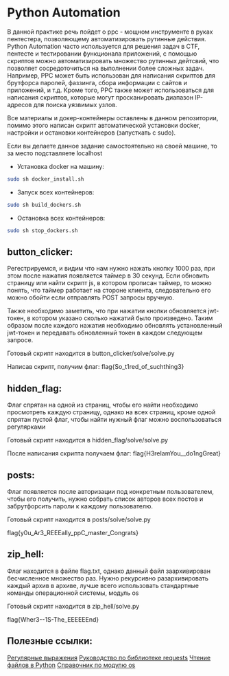 
# Python Automation
В данной практике речь пойдет о ppc - мощном инструменте в руках пентестера, позволяющему автоматизировать рутинные действия.
Python Automation часто используется для решения задач в CTF, пентесте и тестировании функционала приложений, с помощью скриптов можно автоматизировать множество рутинных дейтсвий, что позволяет сосредоточиться на выполнении более сложных задач. Например, PPC может быть использован для написания скриптов для брутфорса паролей, фаззинга, сбора информации с сайтов и приложений, и т.д. Кроме того, PPC также может использоваться для написания скриптов, которые могут просканировать диапазон IP-адресов для поиска уязвимых узлов.


Все материалы и докер-контейнеры оставлены в данном репозитории, помимо этого написан скрипт автоматической установки docker, настройки и остановки контейнеров (запусткать с sudo).

Если вы делаете данное задание самостоятельно на своей машине, то за место <host> подставляете localhost
- Установка docker на машину:
```bash
sudo sh docker_install.sh
```
- Запуск всех контейнеров:
```bash
sudo sh build_dockers.sh
```
- Остановка всех контейнеров:
```bash
sudo sh stop_dockers.sh
```

## button_clicker:
Регестрируемся, и видим что нам нужно нажать кнопку 1000 раз, при этом после нажатия появляется таймер в 30 секунд. Если обновить страницу или найти скрипт js, в котором прописан таймер, то можно понять, что таймер работает на стороне клиента, следовательно его можно обойти если отправлять POST запросы вручную.

Также необходимо заметить, что при нажатии кнопки обновляется jwt-токен, в котором указано сколько нажатий было произведено. Таким образом после каждого нажатия необходимо обновлять установленный jwt-токен и передавать обновленный токен в каждом следующем запросе.

Готовый скрипт находится в button_clicker/solve/solve.py

Написав скрипт, получим флаг: flag{So_t1red_of_suchthing3}

## hidden_flag:
Флаг спрятан на одной из страниц, чтобы его найти необходимо просмотреть каждую страницу, однако на всех страниц, кроме одной спрятан пустой флаг, чтобы найти нужный флаг можно воспользоваться регулярками

Готовый скрипт находится в hidden_flag/solve/solve.py

После написания скрипта получаем флаг: flag{H3reIamYou__do1ngGreat}

## posts:
Флаг появляется после авторизации под конкретным пользователем, чтобы его получить, нужно собрать список авторов всех постов и забрутфорсить пароли к каждому пользователю.

Готовый скрипт находится в posts/solve/solve.py

flag{y0u_Ar3_REEEally_ppC_master_Congrats}

## zip_hell:
Флаг находится в файле flag.txt, однако данный файл заархивирован бесчисленное множество раз.
Нужно рекурсивно разархивировать каждый архив в архиве, лучше всего использовать стандартные команды операционной системы, модуль os

Готовый скрипт находится в zip_hell/solve.py

flag{Wher3--1S-The_EEEEEEnd}
## Полезные ссылки:
[Регулярные выражения](https://habr.com/ru/articles/349860/)
[Руководство по библиотеке requests](https://pythonru.com/biblioteki/kratkoe-rukovodstvo-po-biblioteke-python-requests)
[Чтение файлов в Python](https://www.w3schools.com/python/python_file_open.asp)
[Справочник по модулю os](https://docs-python.ru/standart-library/modul-os-python/)



